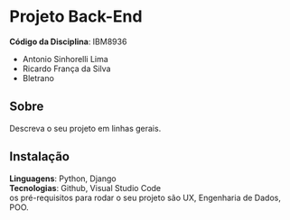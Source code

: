 # Projeto Back-End 

**Código da Disciplina**: IBM8936<br>
- Antonio Sinhorelli Lima
- Ricardo França da Silva
- Bletrano

## Sobre 
Descreva o seu projeto em linhas gerais. 

## Instalação 
**Linguagens**: Python, Django<br>
**Tecnologias**: Github, Visual Studio Code<br>
 os pré-requisitos para rodar o seu projeto são UX, Engenharia de Dados, POO.

